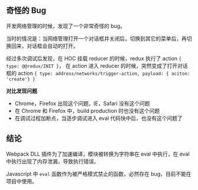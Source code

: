 ## 奇怪的 Bug

开发网络管理的时候，发现了一个非常奇怪的 bug。

当时的情况是：当网络管理打开一个对话框并关闭后，切换到其它的菜单后，再切换回来，对话框会自动的打开。

经过多次调试后发现，在 HOC 挂载 reducer 的时候，redux 执行了 action `{ type: @@redux/INIT }`，
在 action 进入 reducer 的时候，突然变成了打开对话框的 action `{ type: address/networks/trigger-action, payload: { aciton: 'create'} }`

**对比发现问题**

- Chrome，Firefox 出现这个问题，IE，Safari 没有这个问题
- 在 Chrome 和 Firefox 中，build production 时也没有这个问题
- 在调试过程加断点，当逐步调试进入 eval 代码快中后，也没有这个问题了

## 结论

Webpack DLL 插件为了加速编译，模块被转换为字符串在 eval 中执行，在 eval 中执行出现了内存泄漏，导致执行错误。

Javascript 中 `eval` 函数作为被严格模式禁止的函数，必然存在 bug，目前不能在项目中使用。

